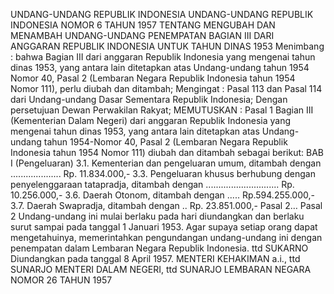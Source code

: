  UNDANG-UNDANG REPUBLIK INDONESIA UNDANG-UNDANG REPUBLIK INDONESIA NOMOR 6 TAHUN 1957 TENTANG MENGUBAH DAN MENAMBAH UNDANG-UNDANG PENEMPATAN BAGIAN III DARI ANGGARAN REPUBLIK INDONESIA UNTUK TAHUN DINAS 1953
Menimbang :
 bahwa Bagian III dari anggaran Republik Indonesia yang mengenai tahun dinas 1953, yang antara lain ditetapkan atas Undang-undang tahun 1954 Nomor 40, Pasal 2 (Lembaran Negara Republik Indonesia tahun 1954 Nomor 111), perlu diubah dan ditambah;
Mengingat :
 Pasal 113 dan Pasal 114 dari Undang-undang Dasar Sementara Republik Indonesia; Dengan persetujuan Dewan Perwakilan Rakyat;
MEMUTUSKAN :
Pasal 1
Bagian III (Kementerian Dalam Negeri) dari anggaran Republik Indonesia yang mengenai tahun dinas 1953, yang antara lain ditetapkan atas Undang-undang tahun 1954-Nomor 40, Pasal 2 (Lembaran Negara Republik Indonesia tahun 1954 Nomor 111) diubah dan ditambah sebagai berikut: BAB I (Pengeluaran) 3.1. Kementerian dan pengeluaran umum, ditambah dengan .................... Rp. 11.834.000,- 3.3. Pengeluaran khusus berhubung dengan penyelenggaraan tatapradja, ditambah dengan ............................. Rp. 10.256.000,- 3.6. Daerah Otonom, ditambah dengan ..... Rp.594.255.000,- 3.7. Daerah Swapradja, ditambah dengan .. Rp. 23.851.000,- Pasal 2…
Pasal 2
Undang-undang ini mulai berlaku pada hari diundangkan dan berlaku surut sampai pada tanggal 1 Januari 1953. Agar supaya setiap orang dapat mengetahuinya, memerintahkan pengundangan undang-undang ini dengan penempatan dalam Lembaran Negara Republik Indonesia. ttd SUKARNO Diundangkan pada tanggal 8 April 1957. MENTERI KEHAKIMAN a.i., ttd SUNARJO MENTERI DALAM NEGERI, ttd SUNARJO LEMBARAN NEGARA NOMOR 26 TAHUN 1957
